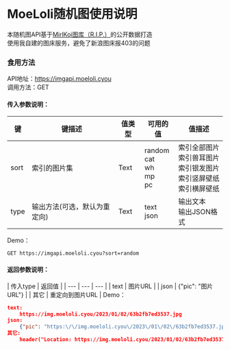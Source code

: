 # MoeLoli随机图使用说明
本随机图API基于[MirlKoi图库（R.I.P.）](https://iw233.cn)的公开数据打造<br>
使用我自建的图床服务，避免了新浪图床报403的问题<br>
### 食用方法
API地址：https://imgapi.moeloli.cyou<br>
调用方法：GET<br>
#### 传入参数说明：
| 键 | 键描述 | 值类型 | 可用的值 | 值描述 |
| --- | --- | --- | --- | --- |
| sort | 索引的图片集 | Text | random<br>cat<br>wh<br>mp<br>pc | 索引全部图片<br>索引兽耳图片<br>索引银发图片<br>索引竖屏壁纸<br>索引横屏壁纸 |
| type | 输出方法(可选，默认为重定向) | Text | text<br>json | 输出文本<br>输出JSON格式 |
Demo：<br>
```
GET https://imgapi.moeloli.cyou?sort=random
```
#### 返回参数说明：
| 传入type | 返回值 |
| --- | --- | --- |
| text | 图片URL |
| json | {"pic": "图片URL"} |
| 其它 | 重定向到图片URL |
Demo：<br>
```JSON
text:
    https://img.moeloli.cyou/2023/01/02/63b2fb7ed3537.jpg
json:
    {"pic": "https:\/\/img.moeloli.cyou\/2023\/01\/02\/63b2fb7ed3537.jpg"}
其它:
    header("Location: https://img.moeloli.cyou/2023/01/02/63b2fb7ed3537.jpg")
```
